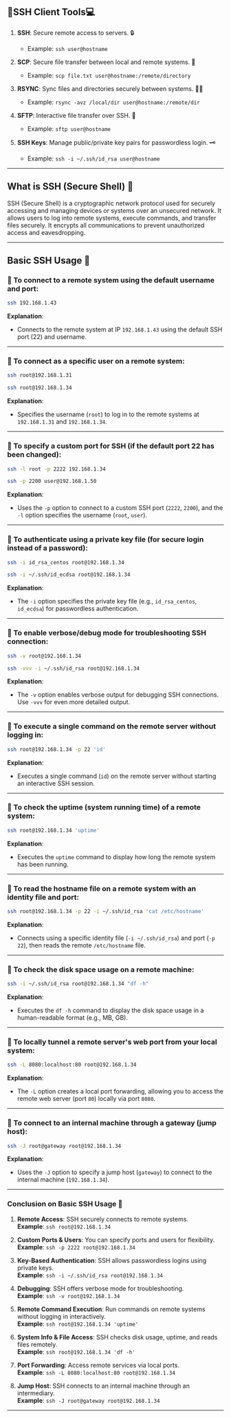 
## 🔐SSH Client Tools💻

1. **SSH**: Secure remote access to servers. 🔒  
   - Example: `ssh user@hostname`

2. **SCP**: Secure file transfer between local and remote systems. 📁  
   - Example: `scp file.txt user@hostname:/remote/directory`

3. **RSYNC**: Sync files and directories securely between systems. 🔄🔐  
   - Example: `rsync -avz /local/dir user@hostname:/remote/dir`


4. **SFTP**: Interactive file transfer over SSH. 🔄  
   - Example: `sftp user@hostname`


5. **SSH Keys**: Manage public/private key pairs for passwordless login. 🗝️  
   - Example: `ssh -i ~/.ssh/id_rsa user@hostname`

---


##  What is SSH (Secure Shell)  🔹

SSH (Secure Shell) is a cryptographic network protocol used for securely accessing and managing devices or systems over an unsecured network. It allows users to log into remote systems, execute commands, and transfer files securely. It encrypts all communications to prevent unauthorized access and eavesdropping.

---

##  Basic SSH Usage 🔹

### 🔸 To connect to a remote system using the default username and port:  
```bash
ssh 192.168.1.43
```
**Explanation**:  
- Connects to the remote system at IP `192.168.1.43` using the default SSH port (22) and username.

---

### 🔸 To connect as a specific user on a remote system:  
```bash
ssh root@192.168.1.31
```
```bash
ssh root@192.168.1.34
```
**Explanation**:  
- Specifies the username (`root`) to log in to the remote systems at `192.168.1.31` and `192.168.1.34`.

---

### 🔸 To specify a custom port for SSH (if the default port 22 has been changed):  
```bash
ssh -l root -p 2222 192.168.1.34
```
```bash
ssh -p 2200 user@192.168.1.50
```
**Explanation**:  
- Uses the `-p` option to connect to a custom SSH port (`2222`, `2200`), and the `-l` option specifies the username (`root`, `user`).

---

### 🔸 To authenticate using a private key file (for secure login instead of a password):  
```bash
ssh -i id_rsa_centos root@192.168.1.34
```
```bash
ssh -i ~/.ssh/id_ecdsa root@192.168.1.34
```
**Explanation**:  
- The `-i` option specifies the private key file (e.g., `id_rsa_centos`, `id_ecdsa`) for passwordless authentication.

---

### 🔸 To enable verbose/debug mode for troubleshooting SSH connection:  
```bash
ssh -v root@192.168.1.34
```
```bash
ssh -vvv -i ~/.ssh/id_rsa root@192.168.1.34
```
**Explanation**:  
- The `-v` option enables verbose output for debugging SSH connections. Use `-vvv` for even more detailed output.

---

### 🔸 To execute a single command on the remote server without logging in:  
```bash
ssh root@192.168.1.34 -p 22 'id'
```
**Explanation**:  
- Executes a single command (`id`) on the remote server without starting an interactive SSH session.

---

### 🔸 To check the uptime (system running time) of a remote system:  
```bash
ssh root@192.168.1.34 'uptime'
```
**Explanation**:  
- Executes the `uptime` command to display how long the remote system has been running.

---

### 🔸 To read the hostname file on a remote system with an identity file and port:  
```bash
ssh root@192.168.1.34 -p 22 -i ~/.ssh/id_rsa 'cat /etc/hostname'
```
**Explanation**:  
- Connects using a specific identity file (`-i ~/.ssh/id_rsa`) and port (`-p 22`), then reads the remote `/etc/hostname` file.

---

### 🔸 To check the disk space usage on a remote machine:  
```bash
ssh -i ~/.ssh/id_rsa root@192.168.1.34 "df -h"
```
**Explanation**:  
- Executes the `df -h` command to display the disk space usage in a human-readable format (e.g., MB, GB).

---

### 🔸 To locally tunnel a remote server's web port from your local system:  
```bash
ssh -L 8080:localhost:80 root@192.168.1.34
```
**Explanation**:  
- The `-L` option creates a local port forwarding, allowing you to access the remote web server (port `80`) locally via port `8080`.

---

### 🔸 To connect to an internal machine through a gateway (jump host):  
```bash
ssh -J root@gateway root@192.168.1.34
```
**Explanation**:  
- Uses the `-J` option to specify a jump host (`gateway`) to connect to the internal machine (`192.168.1.34`).

---

### **Conclusion on Basic SSH Usage** 🔹

1. **Remote Access**: SSH securely connects to remote systems.  
   **Example**: `ssh root@192.168.1.34`

2. **Custom Ports & Users**: You can specify ports and users for flexibility.  
   **Example**: `ssh -p 2222 root@192.168.1.34`

3. **Key-Based Authentication**: SSH allows passwordless logins using private keys.  
   **Example**: `ssh -i ~/.ssh/id_rsa root@192.168.1.34`

4. **Debugging**: SSH offers verbose mode for troubleshooting.  
   **Example**: `ssh -v root@192.168.1.34`

5. **Remote Command Execution**: Run commands on remote systems without logging in interactively.  
   **Example**: `ssh root@192.168.1.34 'uptime'`

6. **System Info & File Access**: SSH checks disk usage, uptime, and reads files remotely.  
   **Example**: `ssh root@192.168.1.34 'df -h'`

7. **Port Forwarding**: Access remote services via local ports.  
   **Example**: `ssh -L 8080:localhost:80 root@192.168.1.34`

8. **Jump Host**: SSH connects to an internal machine through an intermediary.  
   **Example**: `ssh -J root@gateway root@192.168.1.34`

---
